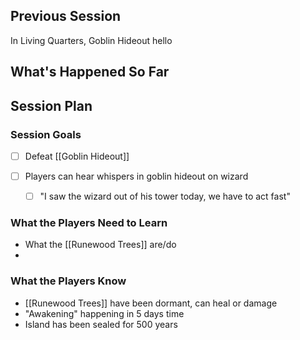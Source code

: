 ## Previous Session
In Living Quarters, Goblin Hideout
hello

## What's Happened So Far

## Session Plan

### Session Goals
- [ ] Defeat [[Goblin Hideout]]

- [ ] Players can hear whispers in goblin hideout on wizard
	- [ ] "I saw the wizard out of his tower today, we have to act fast"


### What the Players Need to Learn
- What the [[Runewood Trees]] are/do
- 

### What the Players Know
- [[Runewood Trees]] have been dormant, can heal or damage
- "Awakening" happening in 5 days time
- Island has been sealed for 500 years